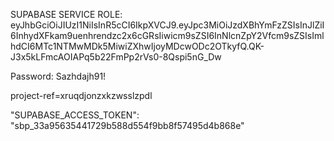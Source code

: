 SUPABASE SERVICE ROLE: eyJhbGciOiJIUzI1NiIsInR5cCI6IkpXVCJ9.eyJpc3MiOiJzdXBhYmFzZSIsInJlZiI6InhydXFkam9uenhrendzc2x6cGRsIiwicm9sZSI6InNlcnZpY2Vfcm9sZSIsImlhdCI6MTc1NTMwMDk5MiwiZXhwIjoyMDcwODc2OTkyfQ.QK-J3x5kLFmcAOIAPq5b22FmPp2rVs0-8Qspi5nG_Dw

Password: Sazhdajh91!

project-ref=xruqdjonzxkzwsslzpdl

"SUPABASE_ACCESS_TOKEN": "sbp_33a95635441729b588d554f9bb8f57495d4b868e"